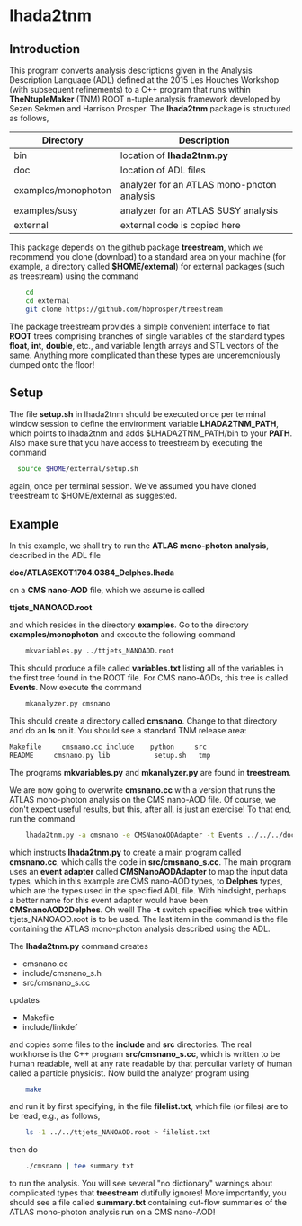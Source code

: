 # lhada2tnm

## Introduction

This program converts analysis descriptions given in the Analysis
Description Language (ADL) defined at the 2015 Les Houches Workshop
(with subsequent refinements) to a C++ program that runs within
__TheNtupleMaker__ (TNM) ROOT n-tuple analysis framework developed by Sezen Sekmen and Harrison Prosper. The __lhada2tnm__
package is structured as follows,

| __Directory__  | __Description__                   |
| --------|-------------------|
| bin           |  location of __lhada2tnm.py__                                  |
| doc          |  location of ADL files |
| examples/monophoton |  analyzer for an ATLAS mono-photon analysis |
|examples/susy| analyzer for an ATLAS SUSY analysis|
| external   | external code is copied here |

This package depends on the github package __treestream__, which we recommend
you clone (download) to a standard area on your machine (for
example, a directory called  __$HOME/external__) for external
packages (such as treestream) using the command
```bash
	cd
	cd external
	git clone https://github.com/hbprosper/treestream
```
The package treestream provides a simple convenient interface
to flat __ROOT__ trees comprising branches of single variables of the
standard types
__float__,  __int__, __double__, etc., and variable length arrays and STL
vectors of the same. Anything more complicated than
these types are unceremoniously dumped onto the floor!

## Setup

The file __setup.sh__ in lhada2tnm should be executed once per terminal window
session to define the environment variable __LHADA2TNM\_PATH__, which
points to lhada2tnm and
adds $LHADA2TNM_PATH/bin to your __PATH__. Also make sure that you have
access to treestream by executing the command
```bash
  source $HOME/external/setup.sh
```
again, once per terminal session. We've assumed you have cloned
treestream to $HOME/external as suggested.

## Example
In this example, we shall try to run the __ATLAS mono-photon analysis__,
described in the ADL file 

__doc/ATLASEXOT1704.0384\_Delphes.lhada__ 

on a __CMS nano-AOD__ file, which we assume is called 

__ttjets\_NANOAOD.root__

and which resides in the directory __examples__.
Go to the directory __examples/monophoton__  and execute the following
command
```bash
	mkvariables.py ../ttjets_NANOAOD.root
```
This should produce a file called __variables.txt__ listing all of the
variables in the first tree found in the ROOT file. For CMS nano-AODs,
this tree is called __Events__. Now execute the command
```bash
	mkanalyzer.py cmsnano
```
This should create a directory called __cmsnano__. Change to that
directory and do an __ls__ on it. You should see a standard TNM release area:
```bash
Makefile     cmsnano.cc include    python     src
README     cmsnano.py lib           setup.sh   tmp
```
The programs __mkvariables.py__ and __mkanalyzer.py__ are found in __treestream__.

We are now going to overwrite __cmsnano.cc__ with a version that runs
the ATLAS mono-photon analysis on the CMS nano-AOD file. Of course, we don't expect useful
results, but this, after all, is just an exercise! To that end, run the command
```bash
	lhada2tnm.py -a cmsnano -e CMSNanoAODAdapter -t Events ../../../doc/ATLASEXOT1704.0384_Delphes.lhada
```
which instructs __lhada2tnm.py__ to create a main program called
__cmsnano.cc__, which calls the code in __src/cmsnano_s.cc__. The main program uses
an __event adapter__ called __CMSNanoAODAdapter__ to map the input data
types, which in this example are CMS nano-AOD types, to __Delphes__
types, which are the types used in the specified ADL file. With hindsight, perhaps a better name for this event adapter would have been
__CMSnanoAOD2Delphes__. Oh well! The __-t__ switch specifies which tree within
ttjets\_NANOAOD.root is to be used. The last item in the command is the file containing the ATLAS
mono-photon analysis described using the ADL.

The __lhada2tnm.py__ command creates
* cmsnano.cc
* include/cmsnano\_s.h
* src/cmsnano\_s.cc

updates

* Makefile
* include/linkdef

and copies some files to the __include__ and __src__ directories. The real workhorse is the
C++ program __src/cmsnano_s.cc__, which is written to be human readable,
well at any rate readable by that perculiar variety of human called a
particle physicist. Now build the analyzer program using
```bash
	make
```
and run it by first specifying, in the file __filelist.txt__, which file (or files) are to be read,
e.g., as follows,
```bash
	ls -1 ../../ttjets_NANOAOD.root > filelist.txt
```
then do
```bash
	./cmsnano | tee summary.txt
```
to run the analysis.
You will see several "no dictionary" warnings about complicated types that
__treestream__ dutifully ignores! More importantly, you should see a file called
__summary.txt__ containing cut-flow summaries of the ATLAS mono-photon analysis run on a CMS nano-AOD!

